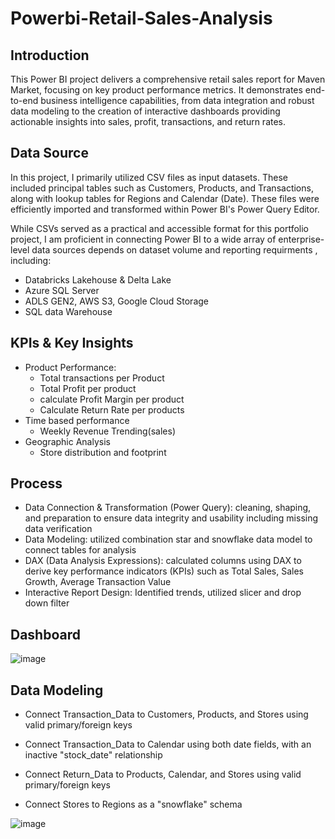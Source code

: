 # Powerbi-Retail-Sales-Analysis

## Introduction

This Power BI project delivers a comprehensive retail sales report for Maven Market, focusing on key product performance metrics. It demonstrates end-to-end business intelligence capabilities, from data integration and robust data modeling to the creation of interactive dashboards providing actionable insights into sales, profit, transactions, and return rates.

## Data Source
In this project, I primarily utilized CSV files as input datasets. These included principal tables such as Customers, Products, and Transactions, along with lookup tables for Regions and Calendar (Date). These files were efficiently imported and transformed within Power BI's Power Query Editor.

While CSVs served as a practical and accessible format for this portfolio project, I am proficient in connecting Power BI to a wide array of enterprise-level data sources depends on dataset volume and reporting requirments , including: 

- Databricks Lakehouse & Delta Lake
- Azure SQL Server
- ADLS GEN2, AWS S3, Google Cloud Storage
- SQL data Warehouse

## KPIs & Key Insights
- Product Performance:  
  - Total transactions per Product    
  - Total Profit per product     
  - calculate Profit Margin per product       
  - Calculate Return Rate per products       
- Time based performance   
  - Weekly Revenue Trending(sales)   
- Geographic Analysis      
  - Store distribution and footprint
    
## Process

- Data Connection & Transformation (Power Query): cleaning, shaping, and preparation to ensure data integrity and usability including missing data verification
- Data Modeling: utilized combination star and snowflake data model to connect tables for analysis
- DAX (Data Analysis Expressions): calculated columns using DAX to derive key performance indicators (KPIs) such as Total Sales, Sales Growth, Average Transaction Value
- Interactive Report Design: Identified trends, utilized slicer and drop down filter


## Dashboard

 ![image](https://github.com/user-attachments/assets/01b4c8ad-0469-4319-89f9-4282e55be15b)   

                    

## Data Modeling 

- Connect Transaction_Data to Customers, Products, and Stores using valid primary/foreign keys 

- Connect Transaction_Data to Calendar using both date fields, with an inactive "stock_date" relationship

- Connect Return_Data to Products, Calendar, and Stores using valid primary/foreign keys

- Connect Stores to Regions as a "snowflake" schema

![image](https://github.com/user-attachments/assets/86cd25ad-a660-4b2b-a85e-6c1a98845d13)   


